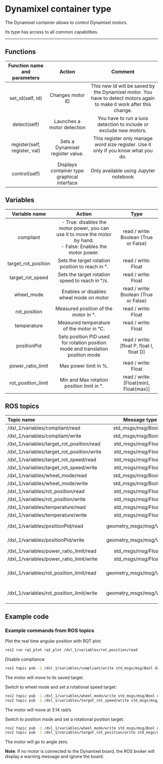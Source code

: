 # Dynamixel container type

The Dynamixel container allows to control Dynamixel motors.

Its type has access to all common capabilities.

----

## Functions

| **Function name and parameters** | **Action** | **Comment** |
|:---:|:---:|:---:|
| set_id(self, id) | Changes motor ID | This new Id will be saved by the Dynamixel motor. You have to detect motors again to make it work after this change. |
| detect(self) | Launches a motor detection | You have to run a luos detection to include or exclude new motors. |
| register(self, register, val) | Sets a Dynamixel register value. | This register only manage *word* size register. Use it only if you know what you do. |
| control(self) | Displays container type graphical interface | Only available using Jupyter notebook |

## Variables

| **Variable name** | **Action** | **Type** |
|:---:|:---:|:---:|
| compliant | - True: disables the motor power, you can use it to move the motor by hand.<br/> - False: Enables the motor power. | read / write: Boolean (True or False) |
| target_rot_position | Sets the target rotation position to reach in °. | read / write: Float |
| target_rot_speed | Sets the target rotation speed to reach in °/s. | read / write: Float |
| wheel_mode | Enables or disables wheel mode on motor | read / write: Boolean (True or False) |
| rot_position | Measured position of the motor in °. | read / write: Float |
| temperature | Measured temperature of the motor in °C. | read / write: Float |
| positionPid | Sets position PID used for rotation position mode and translation position mode | read / write: \[float P, float I, float D\] |
| power_ratio_limit | Max power limit in %. | read / write: Float |
| rot_position_limit | Min and Max rotation position limit in °. | read / write: \[Float(min), Float(max)\] |

## ROS topics
| **Topic name** | **Message type** | **Comment** |
|:----|:---:|:---:|
| /dxl_1/variables/compliant/read | std_msgs/msg/Boolean |
| /dxl_1/variables/compliant/write | std_msgs/msg/Boolean |
| /dxl_1/variables/target_rot_position/read | std_msgs/msg/Float32 |
| /dxl_1/variables/target_rot_position/write | std_msgs/msg/Float32 |
| /dxl_1/variables/target_rot_speed/read | std_msgs/msg/Float32 |
| /dxl_1/variables/target_rot_speed/write | std_msgs/msg/Float32 |
| /dxl_1/variables/wheel_mode/read | std_msgs/msg/Boolean |
| /dxl_1/variables/wheel_mode/write | std_msgs/msg/Boolean |
| /dxl_1/variables/rot_position/read | std_msgs/msg/Float32 |
| /dxl_1/variables/rot_position/write | std_msgs/msg/Float32 |
| /dxl_1/variables/temperature/read | std_msgs/msg/Float32 |
| /dxl_1/variables/temperature/write | std_msgs/msg/Float32 |
| /dxl_1/variables/positionPid/read | geometry_msgs/msg/Vector3 | (x=P, y=I, z=D)
| /dxl_1/variables/positionPid/write | geometry_msgs/msg/Vector3 | (x=P, y=I, z=D)
| /dxl_1/variables/power_ratio_limit/read | std_msgs/msg/Float32 |
| /dxl_1/variables/power_ratio_limit/write | std_msgs/msg/Float32 |
| /dxl_1/variables/rot_position_limit/read | geometry_msgs/msg/Vector3 | (x=min, y=max, z=<unused>)
| /dxl_1/variables/rot_position_limit/write | geometry_msgs/msg/Vector3 | (x=min, y=max, z=<unused>)

## Example code
### Example commands from ROS topics

Plot the real time angular position with RQT plot:
```bash
ros2 run rqt_plot rqt_plot /dxl_1/variables/rot_position/read
```

Disable compliance:
```bash
ros2 topic pub -1 /dxl_1/variables/compliant/write std_msgs/msg/Bool data:\ false\
```
The motor will move to its saved target.

Switch to wheel mode and set a rotational speed target:
```bash
ros2 topic pub -1 /dxl_1/variables/wheel_mode/write std_msgs/msg/Bool data:\ true\ 
ros2 topic pub -1 /dxl_1/variables/target_rot_speed/write std_msgs/msg/Float32 data:\ 3.14\ 
```
The motor will move at 3.14 rad/s

Switch to position mode and set a rotational position target:
```bash
ros2 topic pub -1 /dxl_1/variables/wheel_mode/write std_msgs/msg/Bool data:\ false\ 
ros2 topic pub -1 /dxl_1/variables/target_rot_position/write std_msgs/msg/Float32 data:\ 0.0\ 
```
The motor will go to angle zero. 

**Note**: If no motor is connected to the Dynamixel board, the ROS broker will display a warning message and ignore the board.
